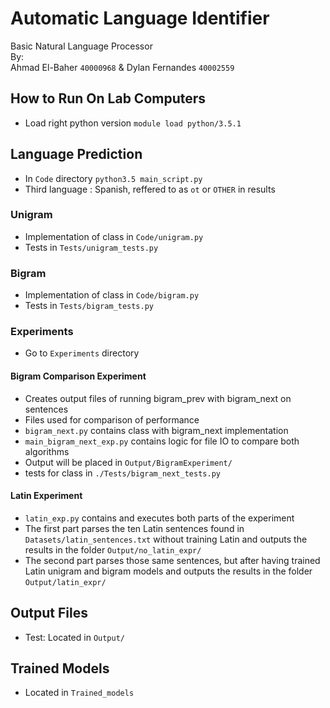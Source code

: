 # Automatic Language Identifier
Basic Natural Language Processor  
By:  
Ahmad El-Baher `40000968` & Dylan Fernandes `40002559`

## How to Run On Lab Computers ##  
- Load right python version
`module load python/3.5.1`

## Language Prediction ##
- In `Code` directory
`python3.5 main_script.py`
- Third language : Spanish, reffered to as `ot` or `OTHER` in results

### Unigram ###
- Implementation of class in `Code/unigram.py`
- Tests in `Tests/unigram_tests.py`

### Bigram ###
- Implementation of class in `Code/bigram.py`
- Tests in `Tests/bigram_tests.py`

### Experiments ###
- Go to `Experiments` directory

#### Bigram Comparison Experiment
- Creates output files of running bigram_prev with bigram_next on sentences
- Files used for comparison of performance
- `bigram_next.py` contains class with bigram_next implementation
- `main_bigram_next_exp.py` contains logic for file IO to compare both algorithms
- Output will be placed in `Output/BigramExperiment/`
- tests for class in `./Tests/bigram_next_tests.py`

#### Latin Experiment
- `latin_exp.py` contains and executes both parts of the experiment
- The first part parses the ten Latin sentences found in `Datasets/latin_sentences.txt` without training Latin and outputs the results in the folder `Output/no_latin_expr/`
- The second part parses those same sentences, but after having trained Latin unigram and bigram models and outputs the results in the folder `Output/latin_expr/`

## Output Files ##
- Test: Located in `Output/`

## Trained Models ##
- Located in `Trained_models`
